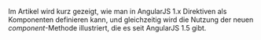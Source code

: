 Im Artikel wird kurz gezeigt, wie man in AngularJS 1.x Direktiven als Komponenten definieren kann, und gleichzeitig wird die Nutzung der neuen _component_-Methode illustriert, die es seit AngularJS 1.5 gibt.
